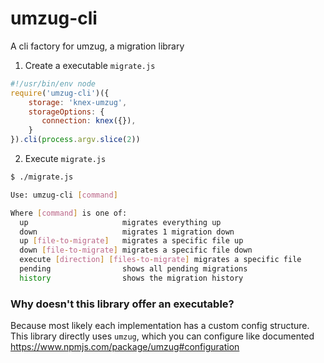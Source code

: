 # umzug-cli

A cli factory for umzug, a migration library

1. Create a executable `migrate.js`
```js
#!/usr/bin/env node
require('umzug-cli')({
	storage: 'knex-umzug',
	storageOptions: {
	   connection: knex({}),
	}
}).cli(process.argv.slice(2))
```

2. Execute `migrate.js`
```bash
$ ./migrate.js

Use: umzug-cli [command]

Where [command] is one of:
  up                     migrates everything up
  down                   migrates 1 migration down
  up [file-to-migrate]   migrates a specific file up
  down [file-to-migrate] migrates a specific file down
  execute [direction] [files-to-migrate] migrates a specific file
  pending                shows all pending migrations
  history                shows the migration history
```


### Why doesn't this library offer an executable?

Because most likely each implementation has a custom config structure.
This library directly uses `umzug`, which you can configure like documented https://www.npmjs.com/package/umzug#configuration
